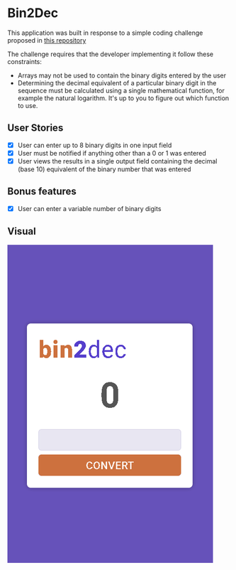 # Bin2Dec

This application was built in response to a simple coding challenge proposed in [this repository](https://github.com/florinpop17/app-ideas/blob/master/Projects/1-Beginner/Bin2Dec-App.md)

The challenge requires that the developer implementing it follow these
constraints:

-   Arrays may not be used to contain the binary digits entered by the user
-   Determining the decimal equivalent of a particular binary digit in the
    sequence must be calculated using a single mathematical function, for
    example the natural logarithm. It's up to you to figure out which function
    to use.

## User Stories

-   [x] User can enter up to 8 binary digits in one input field
-   [x] User must be notified if anything other than a 0 or 1 was entered
-   [x] User views the results in a single output field containing the decimal (base 10) equivalent of the binary number that was entered

## Bonus features

-   [x] User can enter a variable number of binary digits

## Visual

<img src="https://github.com/viQcinese/documentation/blob/master/bin2dec/bin2dec.gif?raw=true"/>
